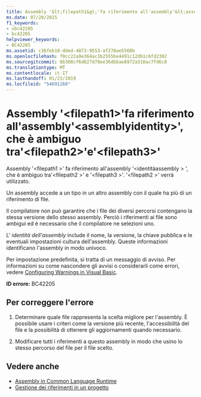 ```yaml
---
title: Assembly '&lt;filepath1&gt;'fa riferimento all'assembly'&lt;assemblyidentity&gt;', che è ambiguo tra'&lt;filepath2&gt;'e'&lt;filepath3&gt;'
ms.date: 07/20/2015
f1_keywords:
- vbc42205
- bc42205
helpviewer_keywords:
- BC42205
ms.assetid: c36feb10-dded-4073-9553-af278ae5560b
ms.openlocfilehash: f0cc22a9e364ac1b2555be4491c12db1c6fd2302
ms.sourcegitcommit: 6b308cf6d627d78ee36dbbae8972a310ac7fd6c8
ms.translationtype: MT
ms.contentlocale: it-IT
ms.lasthandoff: 01/23/2019
ms.locfileid: "54691268"
---
```

# <a name="assembly-ltfilepath1gt-references-assembly-ltassemblyidentitygt-which-is-ambiguous-between-ltfilepath2gt-and-ltfilepath3gt"></a>Assembly '&lt;filepath1&gt;'fa riferimento all'assembly'&lt;assemblyidentity&gt;', che è ambiguo tra'&lt;filepath2&gt;'e'&lt;filepath3&gt;'
Assembly '\<filepath1 >' fa riferimento all'assembly '\<identitàassembly > ', che è ambiguo tra'\<filepath2 >' e '\<filepath3 >'. '\<filepath2 >' verrà utilizzato.  
  
 Un assembly accede a un tipo in un altro assembly con il quale ha più di un riferimento di file.  
  
 Il compilatore non può garantire che i file dei diversi percorsi contengano la stessa versione dello stesso assembly. Perciò i riferimenti ai file sono ambigui ed è necessario che il compilatore ne selezioni uno.  
  
 L' *identità dell'assembly* include il nome, la versione, la chiave pubblica e le eventuali impostazioni cultura dell'assembly. Queste informazioni identificano l'assembly in modo univoco.  
  
 Per impostazione predefinita, si tratta di un messaggio di avviso. Per informazioni su come nascondere gli avvisi o considerarli come errori, vedere [Configuring Warnings in Visual Basic](/visualstudio/ide/configuring-warnings-in-visual-basic).  
  
 **ID errore:** BC42205  
  
## <a name="to-correct-this-error"></a>Per correggere l'errore  
  
1.  Determinare quale file rappresenta la scelta migliore per l'assembly. È possibile usare i criteri come la versione più recente, l'accessibilità del file e la possibilità di ottenere gli aggiornamenti quando necessario.  
  
2.  Modificare tutti i riferimenti a questo assembly in modo che usino lo stesso percorso del file per il file scelto.  
  
## <a name="see-also"></a>Vedere anche
- [Assembly in Common Language Runtime](../../framework/app-domains/assemblies-in-the-common-language-runtime.md)
- [Gestione dei riferimenti in un progetto](/visualstudio/ide/managing-references-in-a-project)

